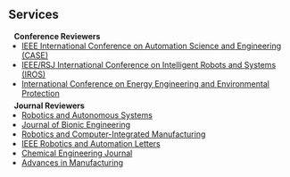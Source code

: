 ## Services

<h4 style="margin:0 10px 0;">Conference Reviewers</h4>

<ul style="margin:0 0 5px;">
  <li><a href="https://www.ieee-ras.org/conferences-workshops/fully-sponsored/case"><autocolor>IEEE International Conference on Automation Science and Engineering (CASE)</autocolor></a></li>
  <li><a href="https://ieee-iros.org/"><autocolor>IEEE/RSJ International Conference on Intelligent Robots and Systems (IROS)</autocolor></a></li>
  <li><a href="http://www.ic-esce.org/default.html"><autocolor>International Conference on Energy Engineering and Environmental Protection</autocolor></a></li>
</ul>

<h4 style="margin:0 10px 0;">Journal Reviewers</h4>

<ul style="margin:0 0 20px;">
  <li><a href="https://www.sciencedirect.com/journal/robotics-and-autonomous-systems"><autocolor>Robotics and Autonomous Systems</autocolor></a></li>
  <li><a href="https://link.springer.com/journal/42235"><autocolor>Journal of Bionic Engineering</autocolor></a></li>
  <li><a href="https://www.sciencedirect.com/journal/robotics-and-computer-integrated-manufacturing"><autocolor>Robotics and Computer-Integrated Manufacturing</autocolor></a></li>
  <li><a href="https://ieeexplore.ieee.org/xpl/RecentIssue.jsp?punumber=7083369"><autocolor>IEEE Robotics and Automation Letters</autocolor></a></li>
  <li><a href="https://www.sciencedirect.com/journal/chemical-engineering-journal"><autocolor>Chemical Engineering Journal</autocolor></a></li>
  <li><a href="https://link.springer.com/journal/40436"><autocolor>Advances in Manufacturing</autocolor></a></li>
</ul>